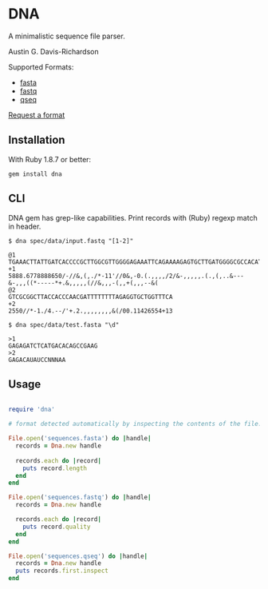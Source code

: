 # DNA

A minimalistic sequence file parser.

Austin G. Davis-Richardson

Supported Formats:

  - [fasta](http://en.wikipedia.org/wiki/FASTA)
  - [fastq](http://en.wikipedia.org/wiki/Fastq)
  - [qseq](http://blog.kokocinski.net/index.php/qseq-files-format?blog=2)

[Request a format](https://github.com/audy/dna/issues/new)

## Installation

With Ruby 1.8.7 or better:

`gem install dna`

## CLI

DNA gem has grep-like capabilities. Print records with (Ruby) regexp match in header.

```
$ dna spec/data/input.fastq "[1-2]"

@1
TGAAACTTATTGATCACCCCGCTTGGCGTTGGGGAGAAATTCAGAAAAGAGTGCTTGATGGGGCGCCACATGCCGTGCAACCCACTCTCTTTCACGCAGCGCGCCCCA
+1
5888.6778888650/-//&,(,./*-11'//0&,-0.(.,,,,/2/&-,,,,,.(.,(,..&---&-,,,((*-----*+.&,,,,,(//&,,,-(,,+(,,,--&(
@2
GTCGCGGCTTACCACCCAACGATTTTTTTTAGAGGTGCTGGTTTCA
+2
2550//*-1./4.--/'+.2.,,,,,,,,&(/00.11426554+13

$ dna spec/data/test.fasta "\d"

>1
GAGAGATCTCATGACACAGCCGAAG
>2
GAGACAUAUCCNNNAA

```


## Usage

```ruby

require 'dna'

# format detected automatically by inspecting the contents of the file.

File.open('sequences.fasta') do |handle|
  records = Dna.new handle
  
  records.each do |record|
    puts record.length
  end
end

File.open('sequences.fastq') do |handle|
  records = Dna.new handle

  records.each do |record|
    puts record.quality
  end
end

File.open('sequences.qseq') do |handle|
  records = Dna.new handle
  puts records.first.inspect
end
```